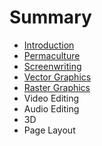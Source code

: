 # Summary

* [Introduction](README.md)
* [Permaculture](permaculture.md)
* [Screenwriting](screenwriting.md)
* [Vector Graphics](vector_graphics.md)
* [Raster Graphics](raster_graphics.md)
* Video Editing
* Audio Editing
* 3D
* Page Layout

